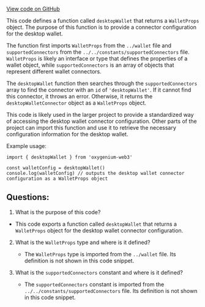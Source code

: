 [View code on GitHub](https://github.com/oxygenium-network/oxygenium-web3/packages/web3-react/src/wallets/connectors/desktopWallet.tsx)

This code defines a function called `desktopWallet` that returns a `WalletProps` object. The purpose of this function is to provide a connector configuration for the desktop wallet. 

The function first imports `WalletProps` from the `../wallet` file and `supportedConnectors` from the `../../constants/supportedConnectors` file. `WalletProps` is likely an interface or type that defines the properties of a wallet object, while `supportedConnectors` is an array of objects that represent different wallet connectors. 

The `desktopWallet` function then searches through the `supportedConnectors` array to find the connector with an `id` of `'desktopWallet'`. If it cannot find this connector, it throws an error. Otherwise, it returns the `desktopWalletConnector` object as a `WalletProps` object. 

This code is likely used in the larger project to provide a standardized way of accessing the desktop wallet connector configuration. Other parts of the project can import this function and use it to retrieve the necessary configuration information for the desktop wallet. 

Example usage:

```
import { desktopWallet } from 'oxygenium-web3'

const walletConfig = desktopWallet()
console.log(walletConfig) // outputs the desktop wallet connector configuration as a WalletProps object
```
## Questions: 
 1. What is the purpose of this code?
   - This code exports a function called `desktopWallet` that returns a `WalletProps` object for the desktop wallet connector configuration.

2. What is the `WalletProps` type and where is it defined?
   - The `WalletProps` type is imported from the `../wallet` file. Its definition is not shown in this code snippet.

3. What is the `supportedConnectors` constant and where is it defined?
   - The `supportedConnectors` constant is imported from the `../../constants/supportedConnectors` file. Its definition is not shown in this code snippet.